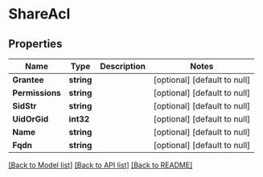# ShareAcl

## Properties
Name | Type | Description | Notes
------------ | ------------- | ------------- | -------------
**Grantee** | **string** |  | [optional] [default to null]
**Permissions** | **string** |  | [optional] [default to null]
**SidStr** | **string** |  | [optional] [default to null]
**UidOrGid** | **int32** |  | [optional] [default to null]
**Name** | **string** |  | [optional] [default to null]
**Fqdn** | **string** |  | [optional] [default to null]

[[Back to Model list]](../README.md#documentation-for-models) [[Back to API list]](../README.md#documentation-for-api-endpoints) [[Back to README]](../README.md)

